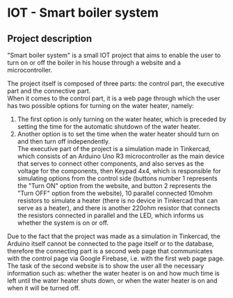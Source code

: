 # IOT - Smart boiler system
## Project description
"Smart boiler system" is a small IOT project that aims to enable the user to turn on or off the boiler in his house through a website and a microcontroller.<br>

The project itself is composed of three parts: the control part, the executive part and the connective part. <br>
When it comes to the control part, it is a web page through which the user has two possible options for turning on the water heater, namely:
  1. The first option is only turning on the water heater, which is preceded by setting the time for the automatic shutdown of the water heater. <br>
  2. Another option is to set the time when the water heater should turn on and then turn off independently. <br>
The executive part of the project is a simulation made in Tinkercad, which consists of an Arduino Uno R3 microcontroller as the main device that serves to connect other components, and also serves as the voltage for the components, then Keypad 4x4, which is responsible for simulating options from the control side (buttons number 1 represents the "Turn ON" option from the website, and button 2 represents the "Turn OFF" option from the website), 10 parallel connected 10mohm resistors to simulate a heater (there is no device in Tinkercad that can serve as a heater), and there is another 220ohm resistor that connects the resistors connected in parallel and the LED, which informs us whether the system is on or off.<br>

Due to the fact that the project was made as a simulation in Tinkercad, the Arduino itself cannot be connected to the page itself or to the database, therefore the connecting part is a second web page that communicates with the control page via Google Firebase, i.e. with the first web page page. The task of the second website is to show the user all the necessary information such as: whether the water heater is on and how much time is left until the water heater shuts down, or when the water heater is on and when it will be turned off. <br>

